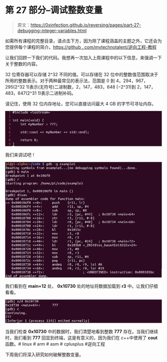 # 第 27 部分–调试整数变量

> 原文：<https://0xinfection.github.io/reversing/pages/part-27-debugging-integer-variables.html>

如需所有课程的完整目录，请点击下方，因为除了课程涵盖的主题之外，它还会为您提供每个课程的简介。[https://github . com/mytechnotalent/逆向工程-教程](https://github.com/mytechnotalent/Reverse-Engineering-Tutorial)

让我们回顾一下我们的代码。我想再一次加入上周课程中的以下信息，来强调一下关于整数的内容。

32 位寄存器可以存储 2^32 不同的值。可以存储在 32 位中的整数值范围取决于所用的整数表示。对于两种最常见的表示法，范围是 0 到 4，294，967，295(2^32 1)表示(无符号)二进制数，2，147，483，648 (−2^31)到 2，147，483，647(2^31 1)表示二进制补码。

请记住，使用 32 位内存地址，您可以直接访问最大 4 GB 的字节可寻址内存。

![](img/acb4d9bd5aead1298a5ed700b61d9ffd.png)

我们来调试吧！

![](img/1d82df087fcba4500e24b23367f7983a.png)

我们看到在 **main+12** 处， **0x10730** 处的地址将数据加载到 **r3** 中。让我们仔细看看。

![](img/d315fc6ae7e0bf608133370d40520b21.png)

当我们检查 **0x10730** 中的数据时，我们清楚地看到整数 **777** 存在。当我们继续时，我们看到 **777** 回显到终端，这是有意义的，因为我们在 c++中使用了 **cout** 函数。# linux # arm # asm # cplusplus #逆向工程

下周我们将深入研究如何破解整数变量。